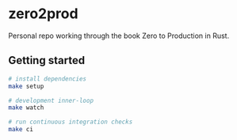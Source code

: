 # zero2prod

Personal repo working through the book Zero to Production in Rust.

## Getting started

```bash
# install dependencies
make setup

# development inner-loop
make watch

# run continuous integration checks
make ci
```
